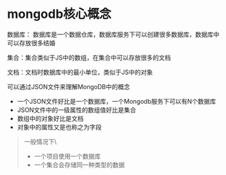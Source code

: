 # mongodb核心概念

数据库： 数据库是一个数据仓库，数据库服务下可以创建很多数据库，数据库中可以存放很多结婚

集合：集合类似于JS中的数组，在集合中可以存放很多的文档

文档：文档时数据库中的最小单位，类似于JS中的对象

可以通过JSON文件来理解MongoDB中的概念

* 一个JSON文件好比是一个数据库，一个Mongodb服务下可以有N个数据库
* JSON文件中的一级属性的数组值好比是集合
* 数组中的对象好比是文档
* 对象中的属性又是也称之为字段

> 一般情况下\
> * 一个项目使用一个数据库
> * 一个集合会存储同一种类型的数据